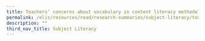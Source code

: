 ```yaml
---
title: Teachers’ concerns about vocabulary in content literacy methodology textbooks
permalink: /elis/resources/read/research-summaries/subject-literacy/teachers-concerns-about-vocabulary/
description: ""
third_nav_title: Subject Literacy
---
```

